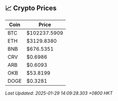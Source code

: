## 📈 Crypto Prices

| Coin | Price |
| ---- | ----- |
| BTC | $102237.5909 |
| ETH | $3129.8380 |
| BNB | $676.5351 |
| CRV | $0.6986 |
| ARB | $0.6093 |
| OKB | $53.8199 |
| DOGE | $0.3281 |

_Last Updated: 2025-01-29 14:09:28.303 +0800 HKT_